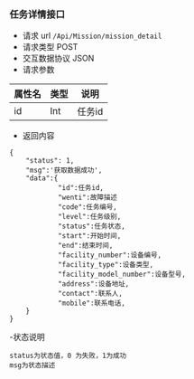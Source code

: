 ### 任务详情接口
- 请求 url `/Api/Mission/mission_detail`
- 请求类型 POST
- 交互数据协议 JSON
- 请求参数

属性名|类型|说明
---- | --------- | ---------------------------------
id|Int|任务id
- 返回内容

```
{
    "status": 1,
    "msg":'获取数据成功',
    "data":{
            "id":任务id,
            "wenti":故障描述
            "code":任务编号,
            "level":任务级别,
            "status":任务状态,
            "start":开始时间,
            "end":结束时间,
            "facility_number":设备编号,
            "facility_type":设备类型,
            "facility_model_number":设备型号,
            "address":设备地址,
            "contact":联系人,
            "mobile":联系电话,
    }
}
```

-状态说明
```
status为状态值，0 为失败，1为成功
msg为状态描述
```